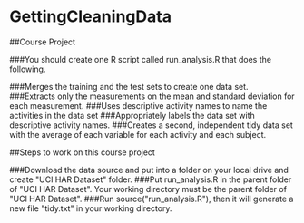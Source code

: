 # GettingCleaningData

##Course Project

###You should create one R script called run_analysis.R that does the following.

###Merges the training and the test sets to create one data set.
###Extracts only the measurements on the mean and standard deviation for each measurement.
###Uses descriptive activity names to name the activities in the data set
###Appropriately labels the data set with descriptive activity names.
###Creates a second, independent tidy data set with the average of each variable for each activity and each subject.

##Steps to work on this course project

###Download the data source and put into a folder on your local drive and create "UCI HAR Dataset" folder.
###Put run_analysis.R in the parent folder of "UCI HAR Dataset". Your working directory must be the parent folder of "UCI HAR Dataset".
###Run source("run_analysis.R"), then it will generate a new file "tidy.txt" in your working directory.


